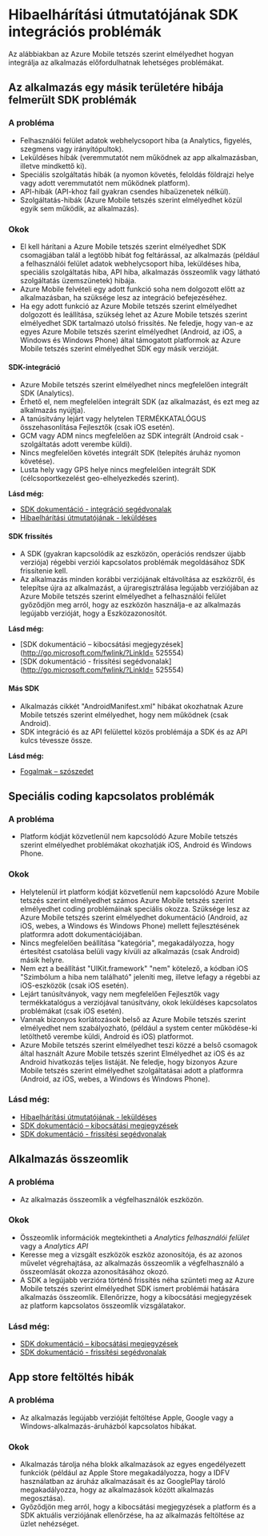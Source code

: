 <properties 
   pageTitle="Azure mobil tetszés szerint elmélyedhet hibaelhárítási útmutatójának - SDK" 
   description="SDK integrációs problémáinak megoldása az Azure Mobile tetszés szerint elmélyedhet" 
   services="mobile-engagement" 
   documentationCenter="" 
   authors="piyushjo" 
   manager="dwrede" 
   editor=""/>

<tags
   ms.service="mobile-engagement"
   ms.devlang="na"
   ms.topic="article"
   ms.tgt_pltfrm="mobile-multiple"
   ms.workload="mobile" 
   ms.date="08/19/2016"
   ms.author="piyushjo"/>

# <a name="troubleshooting-guide-for-sdk-integration-issues"></a>Hibaelhárítási útmutatójának SDK integrációs problémák

Az alábbiakban az Azure Mobile tetszés szerint elmélyedhet hogyan integrálja az alkalmazás előfordulhatnak lehetséges problémákat.

## <a name="sdk-issues-discovered-by-a-failure-in-another-area-of-your-application"></a>Az alkalmazás egy másik területére hibája felmerült SDK problémák

### <a name="issue"></a>A probléma
- Felhasználói felület adatok webhelycsoport hiba (a Analytics, figyelés, szegmens vagy irányítópultok).
- Leküldéses hibák (veremmutatót nem működnek az app alkalmazásban, illetve mindkettő ki).
- Speciális szolgáltatás hibák (a nyomon követés, feloldás földrajzi helye vagy adott veremmutatót nem működnek platform).
- API-hibák (API-khoz fail gyakran csendes hibaüzenetek nélkül).
- Szolgáltatás-hibák (Azure Mobile tetszés szerint elmélyedhet közül egyik sem működik, az alkalmazás).

### <a name="causes"></a>Okok

- El kell hárítani a Azure Mobile tetszés szerint elmélyedhet SDK csomagjában talál a legtöbb hibát fog feltárással, az alkalmazás (például a felhasználói felület adatok webhelycsoport hiba, leküldéses hiba, speciális szolgáltatás hiba, API hiba, alkalmazás összeomlik vagy látható szolgáltatás üzemszünetek) hibája.  
- Azure Mobile felvételi egy adott funkció soha nem dolgozott előtt az alkalmazásban, ha szüksége lesz az integráció befejezéséhez. 
- Ha egy adott funkció az Azure Mobile tetszés szerint elmélyedhet dolgozott és leállítása, szükség lehet az Azure Mobile tetszés szerint elmélyedhet SDK tartalmazó utolsó frissítés. Ne feledje, hogy van-e az egyes Azure Mobile tetszés szerint elmélyedhet (Android, az iOS, a Windows és Windows Phone) által támogatott platformok az Azure Mobile tetszés szerint elmélyedhet SDK egy másik verzióját.

#### <a name="sdk-integration"></a>SDK-integráció

- Azure Mobile tetszés szerint elmélyedhet nincs megfelelően integrált SDK (Analytics).
- Érhető el, nem megfelelően integrált SDK (az alkalmazást, és ezt meg az alkalmazás nyújtja).
- A tanúsítvány lejárt vagy helytelen TERMÉKKATALÓGUS összehasonlítása Fejlesztők (csak iOS esetén).
- GCM vagy ADM nincs megfelelően az SDK integrált (Android csak - szolgáltatás adott verembe küldi).
- Nincs megfelelően követés integrált SDK (telepítés áruház nyomon követése).
- Lusta hely vagy GPS helye nincs megfelelően integrált SDK (célcsoportkezelést geo-elhelyezkedés szerint).


**Lásd még:**

- [SDK dokumentáció - integráció segédvonalak][Link 5] 
- [Hibaelhárítási útmutatójának - leküldéses][Link 23]

#### <a name="sdk-upgrade"></a>SDK frissítés

- A SDK (gyakran kapcsolódik az eszközön, operációs rendszer újabb verziója) régebbi verziói kapcsolatos problémák megoldásához SDK frissítenie kell.
- Az alkalmazás minden korábbi verziójának eltávolítása az eszközről, és telepítse újra az alkalmazást, a újraregisztrálása legújabb verziójában az Azure Mobile tetszés szerint elmélyedhet a felhasználói felület győződjön meg arról, hogy az eszközön használja-e az alkalmazás legújabb verzióját, hogy a Eszközazonosítót.

**Lásd még:**

- [SDK dokumentáció – kibocsátási megjegyzések](http://go.microsoft.com/fwlink/?LinkId= 525554) 
- [SDK dokumentáció - frissítési segédvonalak](http://go.microsoft.com/fwlink/?LinkId= 525554)

#### <a name="sdk-other"></a>Más SDK

- Alkalmazás cikkét "AndroidManifest.xml" hibákat okozhatnak Azure Mobile tetszés szerint elmélyedhet, hogy nem működnek (csak Android).
- SDK integráció és az API felülettel közös problémája a SDK és az API kulcs tévessze össze.

**Lásd még:**

- [Fogalmak – szószedet][Link 6]

## <a name="advanced-coding-issues"></a>Speciális coding kapcsolatos problémák

### <a name="issue"></a>A probléma
-  Platform kódját közvetlenül nem kapcsolódó Azure Mobile tetszés szerint elmélyedhet problémákat okozhatják iOS, Android és Windows Phone.

### <a name="causes"></a>Okok

- Helytelenül írt platform kódját közvetlenül nem kapcsolódó Azure Mobile tetszés szerint elmélyedhet számos Azure Mobile tetszés szerint elmélyedhet coding problémáinak speciális okozza. Szüksége lesz az Azure Mobile tetszés szerint elmélyedhet dokumentáció (Android, az iOS, webes, a Windows és Windows Phone) mellett fejlesztésének platformra adott dokumentációjában.
- Nincs megfelelően beállítása "kategória", megakadályozza, hogy értesítést csatolása belüli vagy kívüli az alkalmazás (csak Android) másik helyre. 
- Nem ezt a beállítást "UIKit.framework" "nem" kötelező, a kódban iOS "Szimbólum a hiba nem található" jeleníti meg, illetve lefagy a régebbi az iOS-eszközök (csak iOS esetén).
- Lejárt tanúsítványok, vagy nem megfelelően Fejlesztők vagy termékkatalógus a verziójával tanúsítvány, okok leküldéses kapcsolatos problémákat (csak iOS esetén).
- Vannak bizonyos korlátozások belső az Azure Mobile tetszés szerint elmélyedhet nem szabályozható, (például a system center működése-ki letölthető verembe küldi, Android és iOS) platformot.
- Azure Mobile tetszés szerint elmélyedhet teszi közzé a belső csomagok által használt Azure Mobile tetszés szerint Elmélyedhet az iOS és az Android hivatkozás teljes listáját. Ne feledje, hogy bizonyos Azure Mobile tetszés szerint elmélyedhet szolgáltatásai adott a platformra (Android, az iOS, webes, a Windows és Windows Phone).

### <a name="see-also"></a>Lásd még:

 - [Hibaelhárítási útmutatójának - leküldéses][Link 23] 
 - [SDK dokumentáció – kibocsátási megjegyzések][Link 5]
 - [SDK dokumentáció - frissítési segédvonalak][Link 5]

## <a name="application-crashes"></a>Alkalmazás összeomlik

### <a name="issue"></a>A probléma
- Az alkalmazás összeomlik a végfelhasználók eszközön.

### <a name="causes"></a>Okok

- Összeomlik információk megtekintheti a *Analytics felhasználói felület* vagy a *Analytics API*
- Keresse meg a vizsgált eszközök eszköz azonosítója, és az azonos művelet végrehajtása, az alkalmazás összeomlik a végfelhasználó a összeomlását okozza azonosításához okozó.
- A SDK a legújabb verzióra történő frissítés néha szünteti meg az Azure Mobile tetszés szerint elmélyedhet SDK ismert problémái hatására alkalmazás összeomlik. Ellenőrizze, hogy a kibocsátási megjegyzések az platform kapcsolatos összeomlik vizsgálatakor.

### <a name="see-also"></a>Lásd még:

- [SDK dokumentáció – kibocsátási megjegyzések][Link 5]
- [SDK dokumentáció - frissítési segédvonalak][Link 5]

## <a name="app-store-upload-failures"></a>App store feltöltés hibák

### <a name="issue"></a>A probléma
- Az alkalmazás legújabb verzióját feltöltése Apple, Google vagy a Windows-alkalmazás-áruházból kapcsolatos hibákat.

### <a name="causes"></a>Okok

- Alkalmazás tárolja néha blokk alkalmazások az egyes engedélyezett funkciók (például az Apple Store megakadályozza, hogy a IDFV használatban az áruház alkalmazásait és az GooglePlay tároló megakadályozza, hogy az alkalmazások között alkalmazás megosztása). 
- Győződjön meg arról, hogy a kibocsátási megjegyzések a platform és a SDK aktuális verziójának ellenőrzése, ha az alkalmazás feltöltése az üzlet nehézséget.

<!--Link references-->
[Link 1]: mobile-engagement-user-interface.md
[Link 2]: mobile-engagement-troubleshooting-guide.md
[Link 3]: mobile-engagement-how-tos.md
[Link 4]: http://go.microsoft.com/fwlink/?LinkID=525553
[Link 5]: http://go.microsoft.com/fwlink/?LinkID=525554
[Link 6]: http://go.microsoft.com/fwlink/?LinkId=525555
[Link 7]: https://account.windowsazure.com/PreviewFeatures
[Link 8]: https://social.msdn.microsoft.com/Forums/azure/en-US/home?forum=azuremobileengagement
[Link 9]: http://azure.microsoft.com/en-us/services/mobile-engagement/
[Link 10]: http://azure.microsoft.com/en-us/documentation/services/mobile-engagement/
[Link 11]: http://azure.microsoft.com/en-us/pricing/details/mobile-engagement/
[Link 12]: mobile-engagement-user-interface-navigation.md
[Link 13]: mobile-engagement-user-interface-home.md
[Link 14]: mobile-engagement-user-interface-my-account.md
[Link 15]: mobile-engagement-user-interface-analytics.md
[Link 16]: mobile-engagement-user-interface-monitor.md
[Link 17]: mobile-engagement-user-interface-reach.md
[Link 18]: mobile-engagement-user-interface-segments.md
[Link 19]: mobile-engagement-user-interface-dashboard.md
[Link 20]: mobile-engagement-user-interface-settings.md
[Link 21]: mobile-engagement-troubleshooting-guide-analytics.md
[Link 22]: mobile-engagement-troubleshooting-guide-apis.md
[Link 23]: mobile-engagement-troubleshooting-guide-push-reach.md
[Link 24]: mobile-engagement-troubleshooting-guide-service.md
[Link 25]: mobile-engagement-troubleshooting-guide-sdk.md
[Link 26]: mobile-engagement-troubleshooting-guide-sr-info.md
[Link 27]: mobile-engagement-user-interface-reach-campaign.md
[Link 28]: mobile-engagement-user-interface-reach-criterion.md
[Link 29]: mobile-engagement-user-interface-reach-content.md
 

